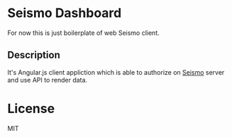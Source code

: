 # Seismo Dashboard

For now this is just boilerplate of web Seismo client.

## Description

It's Angular.js client appliction which is able to authorize on [Seismo](https://github.com/likeastore/seismo-server) server and use API to render data.

# License

MIT